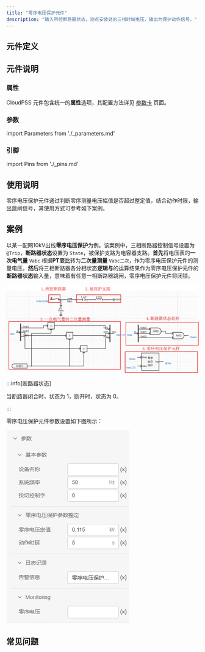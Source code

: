 ```yaml
---
title: "零序电压保护元件"
description: "输入所控断路器状态，测点安装处的三相时域电压，输出为保护动作信号。"
---
```


## 元件定义

## 元件说明



### 属性

CloudPSS 元件包含统一的**属性**选项，其配置方法详见 [参数卡](docs/documents/software/10-xstudio/20-simstudio/40-workbench/20-function-zone/30-design-tab/30-param-panel/index.md) 页面。

### 参数

import Parameters from './_parameters.md'

<Parameters/>

### 引脚

import Pins from './_pins.md'

<Pins/>

## 使用说明
零序电压保护元件通过判断零序测量电压幅值是否超过整定值，结合动作时限，输出跳闸信号，其使用方式可参考如下案例。


## 案例

以某一配网10kV出线**零序电压保护**为例。该案例中，三相断路器控制信号设置为 `@Trip`，**断路器状态**设置为 `State`，被保护支路为电容器支路。**首先**将电压表的**一次电气量** `Vabc` 根据**PT变比**转为**二次量测量** `Vabc二次`，作为零序电压保护元件的测量电压。**然后**将三相断路器各分相状态**逻辑与**的运算结果作为零序电压保护元件的**断路器状态**输入量，意味着有任意一相断路器跳闸，零序电压保护元件将闭锁。


 ![零序电压保护元件使用案例](./_zerosequenceovervoltageprotection.png)

 :::info[断路器状态]

当断路器闭合时，状态为 1，断开时，状态为 0。

:::

零序电压保护元件参数设置如下图所示：

 ![零序电压保护元件参数设置](./_config.png)

## 常见问题





